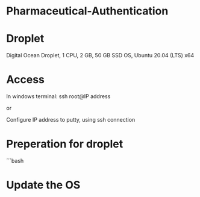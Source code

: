 # Pharmaceutical-Authentication
# Droplet
Digital Ocean Droplet, 1 CPU, 2 GB, 50 GB SSD
OS, Ubuntu 20.04 (LTS) x64

# Access
In windows terminal: ssh root@IP address

or

Configure IP address to putty, using ssh connection

# Preperation for droplet
´´´bash
# Update the OS

